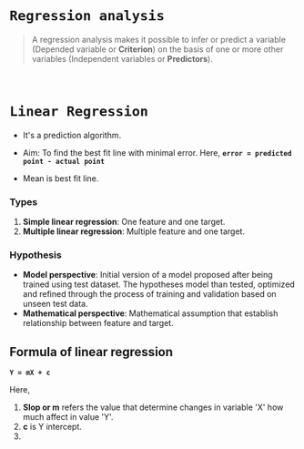 # **```Regression analysis```**

> A regression analysis makes it possible to infer or predict a variable (Depended variable or **Criterion**) on the basis of one or more other variables (Independent variables or **Predictors**). 

&nbsp;

# **```Linear Regression```**

- It's a prediction algorithm.
- Aim: To find the best fit line with minimal error. Here, **```error = predicted point - actual point```**


- Mean is best fit line.


### Types
1. **Simple linear regression**: One feature and one target.
2. **Multiple linear regression**: Multiple feature and one target.


### Hypothesis

- **Model perspective**: Initial version of a model proposed after being trained using test dataset. The hypotheses model than tested, optimized and refined through the process of training and validation based on unseen test data.
- **Mathematical perspective**: Mathematical assumption that establish relationship between feature and target.

## Formula of linear regression
**```Y = mX + c```**  

Here,   
1. **Slop or m** refers the value that determine changes in variable 'X' how much affect in value 'Y'.
2. **c** is Y intercept.
3. 

